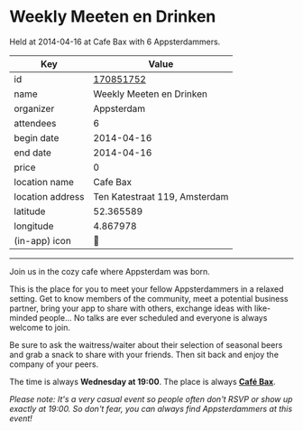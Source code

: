 # Weekly Meeten en Drinken
Held at 2014-04-16 at Cafe Bax with 6 Appsterdammers.
        
|Key|Value
|---|---|
|id|[170851752](https://www.meetup.com/appsterdam/events/170851752/)|
|name|Weekly Meeten en Drinken|
|organizer|Appsterdam|
|attendees|6|
|begin date|2014-04-16|
|end date|2014-04-16|
|price|0|
|location name|Cafe Bax|
|location address|Ten Katestraat 119, Amsterdam|
|latitude|52.365589|
|longitude|4.867978|
|(in-app) icon|🍺|

---

Join us in the cozy cafe where Appsterdam was born.

This is the place for you to meet your fellow Appsterdammers in a relaxed setting. Get to know members of the community, meet a potential business partner, bring your app to share with others, exchange ideas with like-minded people... No talks are ever scheduled and everyone is always welcome to join.

Be sure to ask the waitress/waiter about their selection of seasonal beers and grab a snack to share with your friends. Then sit back and enjoy the company of your peers.

The time is always **Wednesday at 19:00**. The place is always **[Café Bax](http://www.cafebax.nl/)**.

*Please note: It's a very casual event so people often don't RSVP or show up exactly at 19:00. So don't fear, you can *always* find Appsterdammers at this event!*


